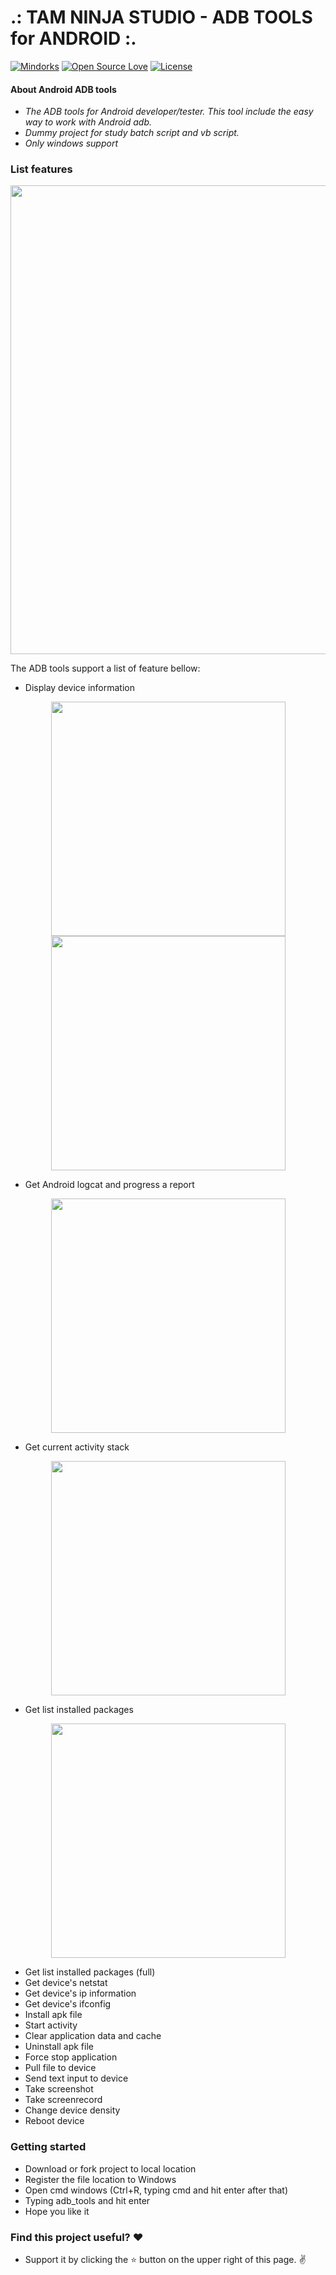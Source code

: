 # .: TAM NINJA STUDIO - ADB TOOLS for ANDROID :.
[![Mindorks](https://img.shields.io/badge/mindorks-opensource-blue.svg)](https://mindorks.com/open-source-projects)
[![Open Source Love](https://badges.frapsoft.com/os/v1/open-source.svg?v=102)](https://opensource.org/licenses/Apache-2.0)
[![License](https://img.shields.io/badge/license-Apache%202.0-blue.svg)](http://www.apache.org/licenses/)

####  About Android ADB tools
- *The ADB tools for Android developer/tester. This tool include the easy way to work with Android adb.*
- *Dummy project for study batch script and vb script.*
- *Only windows support*

### List features
<p align="center"><img src="https://raw.githubusercontent.com/MrNinja/adb_tools/master/img/(1).PNG" width="750"></p>

The ADB tools support a list of feature bellow:
- Display device information
<p align="center">
    <img src="https://raw.githubusercontent.com/MrNinja/adb_tools/master/img/(3).PNG" width="375">
    <img src="https://raw.githubusercontent.com/MrNinja/adb_tools/master/img/(4).PNG" width="375">
</p>

- Get Android logcat and progress a report
<p align="center"><img src="https://raw.githubusercontent.com/MrNinja/adb_tools/master/img/(2).PNG" width="375"></p>

- Get current activity stack
<p align="center"><img src="https://raw.githubusercontent.com/MrNinja/adb_tools/master/img/(5).PNG" width="375"></p>

- Get list installed packages
<p align="center"><img src="https://raw.githubusercontent.com/MrNinja/adb_tools/master/img/(0).PNG" width="375"></p>

- Get list installed packages (full)
- Get device's netstat
- Get device's ip information
- Get device's ifconfig
- Install apk file
- Start activity
- Clear application data and cache
- Uninstall apk file
- Force stop application
- Pull file to device
- Send text input to device
- Take screenshot
- Take screenrecord
- Change device density
- Reboot device

### Getting started
- Download or fork project to local location
- Register the file location to Windows
- Open cmd windows (Ctrl+R, typing cmd and hit enter after that)
- Typing adb_tools and hit enter
- Hope you like it

### Find this project useful? :heart:
* Support it by clicking the :star: button on the upper right of this page. :v:
